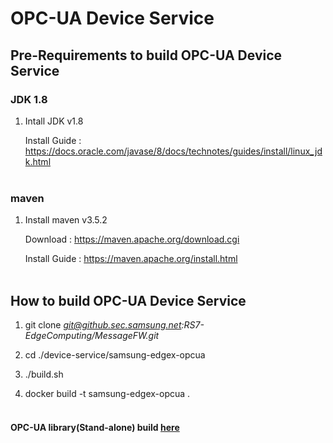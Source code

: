 # OPC-UA Device Service

## Pre-Requirements to build OPC-UA Device Service

### JDK 1.8
1. Intall JDK v1.8

   Install Guide : https://docs.oracle.com/javase/8/docs/technotes/guides/install/linux_jdk.html
<br></br>
### maven
1. Install maven v3.5.2

   Download : https://maven.apache.org/download.cgi

   Install Guide : https://maven.apache.org/install.html
<br></br>
## How to build OPC-UA Device Service
1. git clone *git@github.sec.samsung.net:RS7-EdgeComputing/MessageFW.git*

2. cd ./device-service/samsung-edgex-opcua

3. ./build.sh

4. docker build -t samsung-edgex-opcua .
<br></br>

#### OPC-UA library(Stand-alone) build [here](./protocol-stack/opc-ua/edge-opcua/README.md)
